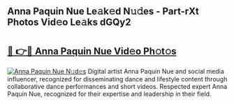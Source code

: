 ## Anna Paquin Nue Le𝚊k𝚎d N𝚞𝚍es - Part-rXt Photos Vid𝚎o Le𝚊ks dGQy2

# <h2><a href="http://fb02fkd.evod.top/?m=Anna+Paquin+Nue">🔗 👉🔴 Anna Paquin Nue Vid𝚎o Ph𝚘t𝚘s</a></h2>

[![Anna Paquin Nue N𝚞d𝚎s](https://i.imgur.com/8V9OHl7.gif)](http://fb02fkd.evod.top/?m=Anna+Paquin+Nue)
Digital artist Anna Paquin Nue and social media influencer, recognized for disseminating dance and lifestyle content through collaborative dance performances and short videos. Respected expert Anna Paquin Nue, recognized for their expertise and leadership in their field. 
